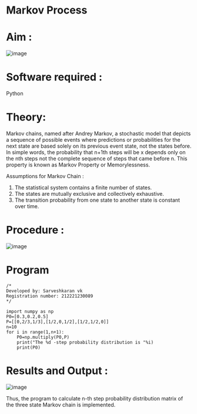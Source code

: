 # Markov Process


# Aim : 

![image](https://user-images.githubusercontent.com/104613195/170176804-7a25305b-c5e3-4b93-8201-8ebbe99765cc.png)

# Software required :  

Python

# Theory:

Markov chains, named after Andrey Markov, a stochastic model that depicts a sequence of possible events where predictions or probabilities for the next state are based solely on its previous event state, not the states before. In simple words, the probability that n+1th steps will be x depends only on the nth steps not the complete sequence of steps that came before n. This property is known as Markov Property or Memorylessness. 

Assumptions for Markov Chain :
1. The statistical system contains a finite number of states.
2. The states are mutually exclusive and collectively exhaustive.
3. The transition probability from one state to another state is constant over time.
# Procedure :

![image](https://user-images.githubusercontent.com/104613195/170175685-c6187523-f268-4a3b-b03d-8bbe62647a57.png)



# Program
```
/*
Developed by: Sarveshkaran vk
Registration number: 212221230089
*/
```

```
import numpy as np
P0=[0.3,0.2,0.5]
P=[[0,2/3,1/3],[1/2,0,1/2],[1/2,1/2,0]]
n=10
for i in range(1,n+1):
    P0=np.multiply(P0,P)
    print("The %d -step probability distribution is "%i)
    print(P0)

```
# Results and Output : 
![image](https://user-images.githubusercontent.com/75235813/171245324-349826d6-3b8f-4dc3-8607-eaac5dedb839.png)

Thus, the program to calculate n-th step probability distribution matrix of the three state Markov chain is implemented. 
